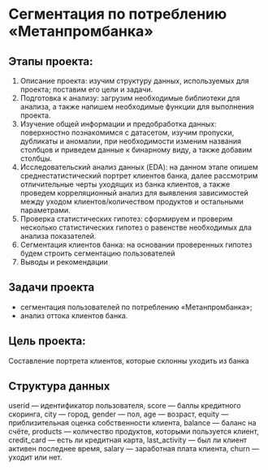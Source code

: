 # Сегментация по потреблению «Метанпромбанка»
## Этапы проекта:
1) Описание проекта: изучим структуру данных, используемых для проекта; поставим его цели и задачи.
2) Подготовка к анализу: загрузим необходимые библиотеки для анализа, а также напишем необходимые функции для выполнения проекта.
3) Изучение общей информации и предобработка данных: поверхностно познакомимся с датасетом, изучим пропуски, дубликаты и аномалии, при необходимости изменим названия столбцов и приведем данные к бинарному виду, а также добавим столбцы.
4) Исследовательский анализ данных (EDA): на данном этапе опишем среднестатистический портрет клиентов банка, далее рассмотрим отличительные черты уходящих из банка клиентов, а также проведем корреляционный анализ для выявления зависимостей между уходом клиентов/количеством продуктов и остальными параметрами.
5) Проверка статистических гипотез: сформируем и проверим несколько статистических гипотез о равенстве необходимых дла анализа показателей.
6) Сегментация клиентов банка: на основании проверенных гипотез будем строить сегментацию пользователей
7) Выводы и рекомендации
## Задачи проекта
* сегментация пользователей по потреблению «Метанпромбанка»;
* анализ оттока клиентов банка.
## Цель проекта: 
Составление портрета клиентов, которые склонны уходить из банка
## Структура данных
userid — идентификатор пользователя,
score — баллы кредитного скоринга,
city — город,
gender — пол,
age — возраст,
equity — приблизительная оценка собственности клиента,
balance — баланс на счёте,
products — количество продуктов, которыми пользуется клиент,
credit_card — есть ли кредитная карта,
last_activity — был ли клиент активен последнее время,
salary — заработная плата клиента,
churn — уходит или нет.
